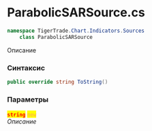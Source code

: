 
# ParabolicSARSource.cs
```csharp
namespace TigerTrade.Chart.Indicators.Sources  
    class ParabolicSARSource
```

Описание

### Синтаксис
```csharp
public override string ToString()
```

### Параметры  
<mark style="color:red;">**`string`**</mark> <mark style="color: rgb(255, 166, 87);">`new`</mark>  
 *Описание*  
  

                    
                    